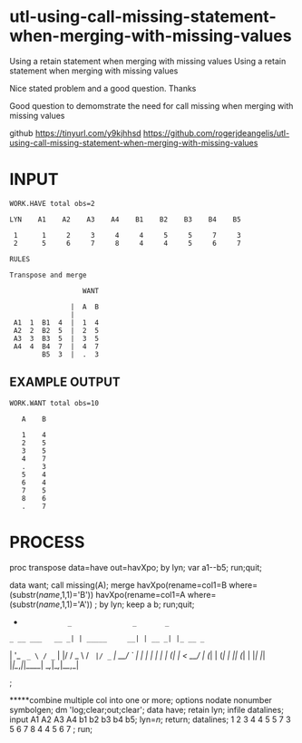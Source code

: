 # utl-using-call-missing-statement-when-merging-with-missing-values
Using a retain statement when merging with missing values
   Using a retain statement when merging with missing values

   Nice stated problem and a good question. Thanks

   Good question to demomstrate the need for call missing when merging with missing values

   github
   https://tinyurl.com/y9kjhhsd
   https://github.com/rogerjdeangelis/utl-using-call-missing-statement-when-merging-with-missing-values

   INPUT
   =====

    WORK.HAVE total obs=2

    LYN    A1    A2    A3    A4    B1    B2    B3    B4    B5

     1      1     2     3     4     4     5     5     7     3
     2      5     6     7     8     4     4     5     6     7

    RULES

    Transpose and merge

                      WANT

                   |  A  B
                   |
     A1  1  B1  4  |  1  4
     A2  2  B2  5  |  2  5
     A3  3  B3  5  |  3  5
     A4  4  B4  7  |  4  7
            B5  3  |  .  3

   EXAMPLE OUTPUT
   --------------

    WORK.WANT total obs=10

       A    B

       1    4
       2    5
       3    5
       4    7
       .    3
       5    4
       6    4
       7    5
       8    6
       .    7


   PROCESS
   =======

   proc transpose data=have out=havXpo;
   by lyn;
   var a1--b5;
   run;quit;

   data want;
     call missing(A);
     merge
       havXpo(rename=col1=B where=(substr(_name_,1,1)='B'))
       havXpo(rename=col1=A where=(substr(_name_,1,1)='A')) ;
       by lyn;
       keep a b;
   run;quit;

   *                _               _       _
    _ __ ___   __ _| | _____     __| | __ _| |_ __ _
   | '_ ` _ \ / _` | |/ / _ \   / _` |/ _` | __/ _` |
   | | | | | | (_| |   <  __/  | (_| | (_| | || (_| |
   |_| |_| |_|\__,_|_|\_\___|   \__,_|\__,_|\__\__,_|

   ;


   *****combine multiple col into one or more;
   options nodate nonumber symbolgen;
   dm 'log;clear;out;clear';
   data have;
    retain lyn;
    infile datalines;
    input A1 A2 A3 A4  b1 b2 b3 b4 b5;
    lyn=_n_;
    return;
    datalines;
    1 2 3 4 4 5 5 7 3
    5 6 7 8 4 4 5 6 7
    ;
    run;

